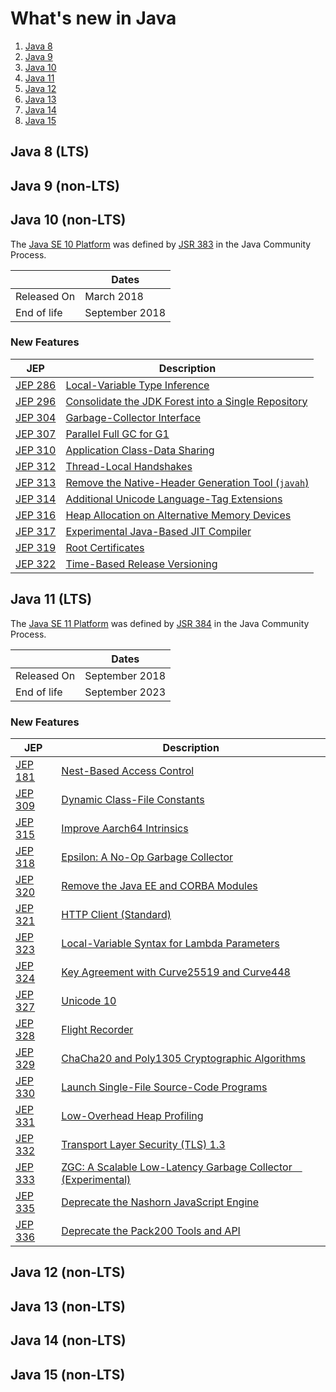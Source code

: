 # What's new in Java

1. [Java 8](#java-8-lts)
1. [Java 9](#java-9-non-lts)
1. [Java 10](#java-10-non-lts)
1. [Java 11](#java-11-lts)
1. [Java 12](#java-12-non-lts)
1. [Java 13](#java-13-non-lts)
1. [Java 14](#java-14-non-lts)
1. [Java 15](#java-15-non-lts)

## Java 8 (LTS)

## Java 9 (non-LTS)

## Java 10 (non-LTS)

The [Java SE 10 Platform](https://openjdk.java.net/projects/jdk/10/) was defined by [JSR 383](https://www.jcp.org/en/jsr/detail?id=383) in the Java Community Process.

|             | Dates          |
| ----------- | -------------- |
| Released On | March 2018     |
| End of life | September 2018 |

### New Features

| JEP                                          | Description                                                                                                                                             |
| -------------------------------------------- | ------------------------------------------------------------------------------------------------------------------------------------------------------- |
| [JEP 286](https://openjdk.java.net/jeps/286) | [Local-Variable Type Inference](Java%2010/JEP%20286%20-%20Local-Variable%20Type%20Inference.md)                                                         |
| [JEP 296](https://openjdk.java.net/jeps/296) | [Consolidate the JDK Forest into a Single Repository](Java%2010/JEP%20296%20-%20Consolidate%20the%20JDK%20Forest%20into%20a%20Single%20Repository.md)   |
| [JEP 304](https://openjdk.java.net/jeps/304) | [Garbage-Collector Interface](Java%2010/JEP%20304%20-%20Garbage-Collector%20Interface.md)                                                               |
| [JEP 307](https://openjdk.java.net/jeps/307) | [Parallel Full GC for G1](Java%2010/JEP%20307%20-%20Parallel%20Full%20GC%20for%20G1.md)                                                                 |
| [JEP 310](https://openjdk.java.net/jeps/310) | [Application Class-Data Sharing](Java%2010/JEP%20310%20-%20Application%20Class-Data%20Sharing.md)                                                       |
| [JEP 312](https://openjdk.java.net/jeps/312) | [Thread-Local Handshakes](Java%2010/JEP%20312%20-%20Thread-Local%20Handshakes.md)                                                                       |
| [JEP 313](https://openjdk.java.net/jeps/313) | [Remove the Native-Header Generation Tool (`javah`)](Java%2010/JEP%20313%20-%20Remove%20the%20Native-Header%20Generation%20Tool%20%28%60javah%60%29.md) |
| [JEP 314](https://openjdk.java.net/jeps/314) | [Additional Unicode Language-Tag Extensions](Java%2010/JEP%20314%20-%20Additional%20Unicode%20Language-Tag%20Extensions.md)                             |
| [JEP 316](https://openjdk.java.net/jeps/316) | [Heap Allocation on Alternative Memory Devices](Java%2010/JEP%20316%20-%20Heap%20Allocation%20on%20Alternative%20Memory%20Devices.md)                   |
| [JEP 317](https://openjdk.java.net/jeps/317) | [Experimental Java-Based JIT Compiler](Java%2010/JEP%20317%20-%20Experimental%20Java-Based%20JIT%20Compiler.md)                                         |
| [JEP 319](https://openjdk.java.net/jeps/319) | [Root Certificates](Java%2010/JEP%20319%20-%20Root%20Certificates.md)                                                                                   |
| [JEP 322](https://openjdk.java.net/jeps/322) | [Time-Based Release Versioning](Java%2010/JEP%20322%20-%20Time-Based%20Release%20Versioning.md)                                                         |

## Java 11 (LTS)

The [Java SE 11 Platform](https://openjdk.java.net/projects/jdk/11/) was defined by [JSR 384](https://www.jcp.org/en/jsr/detail?id=384) in the Java Community Process.

|             | Dates          |
| ----------- | -------------- |
| Released On | September 2018 |
| End of life | September 2023 |

### New Features

| JEP                                          | Description                                                                                                                           |
| -------------------------------------------- | ------------------------------------------------------------------------------------------------------------------------------------- |
| [JEP 181](https://openjdk.java.net/jeps/181) | [Nest-Based Access Control](Java%2011/JEP%20181%20-%20Nest-Based%20Access%20Control.md)                                               |
| [JEP 309](https://openjdk.java.net/jeps/309) | [Dynamic Class-File Constants](Java%2011/JEP%20309%20-%20Dynamic%20Class-File%20Constants.md)                                         |
| [JEP 315](https://openjdk.java.net/jeps/315) | [Improve Aarch64 Intrinsics](Java%2011/JEP%20315%20-%20Improve%20Aarch64%20Intrinsics.md)                                             |
| [JEP 318](https://openjdk.java.net/jeps/318) | [Epsilon: A No-Op Garbage Collector](Java%2011/JEP%20318%20-%20Epsilon%3A%20A%20No-Op%20Garbage%20Collector.md)                       |
| [JEP 320](https://openjdk.java.net/jeps/320) | [Remove the Java EE and CORBA Modules](Java%2011/JEP%20320%20-%20Remove%20the%20Java%20EE%20and%20CORBA%20Modules.md)                 |
| [JEP 321](https://openjdk.java.net/jeps/321) | [HTTP Client (Standard)](Java%2011/JEP%20321%20-%20HTTP%20Client%20%28Standard%29.md)                                                 |
| [JEP 323](https://openjdk.java.net/jeps/323) | [Local-Variable Syntax for Lambda Parameters](Java%2011/JEP%20323%20-%20Local-Variable%20Syntax%20for%20Lambda%20Parameters.md)       |
| [JEP 324](https://openjdk.java.net/jeps/324) | [Key Agreement with Curve25519 and Curve448](Java%2011/JEP%20324%20-%20Key%20Agreement%20with%20Curve25519%20and%20Curve448.md)       |
| [JEP 327](https://openjdk.java.net/jeps/327) | [Unicode 10](Java%2011/JEP%20327%20-%20Unicode%2010.md)                                                                               |
| [JEP 328](https://openjdk.java.net/jeps/328) | [Flight Recorder](Java%2011/JEP%20328%20-%20Flight%20Recorder.md)                                                                     |
| [JEP 329](https://openjdk.java.net/jeps/329) | [ChaCha20 and Poly1305 Cryptographic Algorithms](Java%2011/JEP%20329%20-%20ChaCha20%20and%20Poly1305%20Cryptographic%20Algorithms.md) |
| [JEP 330](https://openjdk.java.net/jeps/330) | [Launch Single-File Source-Code Programs](Java%2011/JEP%20330%20-%20Launch%20Single-File%20Source-Code%20Programs.md)                 |
| [JEP 331](https://openjdk.java.net/jeps/331) | [Low-Overhead Heap Profiling](Java%2011/JEP%20331%20-%20Low-Overhead%20Heap%20Profiling.md)                                           |
| [JEP 332](https://openjdk.java.net/jeps/332) | [Transport Layer Security (TLS) 1.3](Java%2011/)                                                                                      |
| [JEP 333](https://openjdk.java.net/jeps/333) | [ZGC: A Scalable Low-Latency Garbage Collector (Experimental)](Java%2011/)                                                            |
| [JEP 335](https://openjdk.java.net/jeps/335) | [Deprecate the Nashorn JavaScript Engine](Java%2011/)                                                                                 |
| [JEP 336](https://openjdk.java.net/jeps/336) | [Deprecate the Pack200 Tools and API](Java%2011/)                                                                                     |

## Java 12 (non-LTS)

## Java 13 (non-LTS)

## Java 14 (non-LTS)

## Java 15 (non-LTS)
